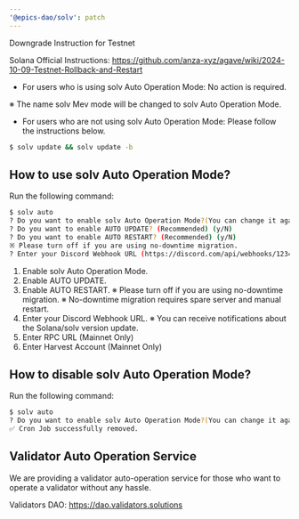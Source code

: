 ```yaml
---
'@epics-dao/solv': patch
---
```


Downgrade Instruction for Testnet

Solana Official Instructions: https://github.com/anza-xyz/agave/wiki/2024-10-09-Testnet-Rollback-and-Restart

- For users who is using solv Auto Operation Mode: No action is required.

※ The name solv Mev mode will be changed to solv Auto Operation Mode.

- For users who are not using solv Auto Operation Mode: Please follow the instructions below.

```bash
$ solv update && solv update -b
```

## How to use solv Auto Operation Mode?

Run the following command:

```bash
$ solv auto
? Do you want to enable solv Auto Operation Mode?(You can change it again) (y/N)
? Do you want to enable AUTO UPDATE? (Recommended) (y/N)
? Do you want to enable AUTO RESTART? (Recommended) (y/N)
※ Please turn off if you are using no-downtime migration.
? Enter your Discord Webhook URL (https://discord.com/api/webhooks/1234)
```

1.  Enable solv Auto Operation Mode.
2.  Enable AUTO UPDATE.
3.  Enable AUTO RESTART.
    ※ Please turn off if you are using no-downtime migration.
    ※ No-downtime migration requires spare server and manual restart.
4.  Enter your Discord Webhook URL.
    ※ You can receive notifications about the Solana/solv version update.
5.  Enter RPC URL (Mainnet Only)
6.  Enter Harvest Account (Mainnet Only)

## How to disable solv Auto Operation Mode?

Run the following command:

```bash
$ solv auto
? Do you want to enable solv Auto Operation Mode?(You can change it again) (y/N) n
✅ Cron Job successfully removed.
```

## Validator Auto Operation Service

We are providing a validator auto-operation service for those who want to operate a validator without any hassle.

Validators DAO: <https://dao.validators.solutions>
